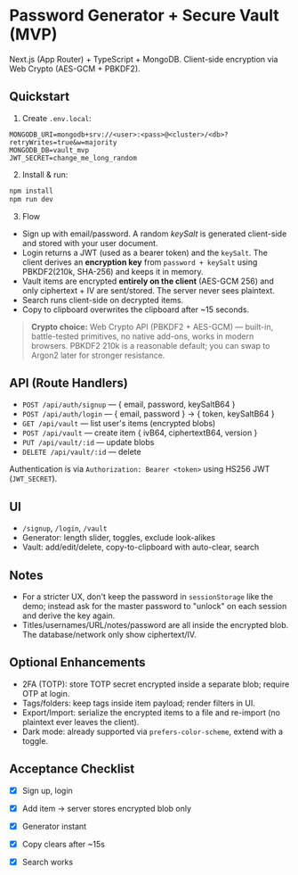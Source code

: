 # Password Generator + Secure Vault (MVP)

Next.js (App Router) + TypeScript + MongoDB. Client-side encryption via Web Crypto (AES-GCM + PBKDF2).

## Quickstart

1. Create `.env.local`:

```
MONGODB_URI=mongodb+srv://<user>:<pass>@<cluster>/<db>?retryWrites=true&w=majority
MONGODB_DB=vault_mvp
JWT_SECRET=change_me_long_random
```

2. Install & run:

```bash
npm install
npm run dev
```

3. Flow
- Sign up with email/password. A random *keySalt* is generated client-side and stored with your user document.
- Login returns a JWT (used as a bearer token) and the `keySalt`. The client derives an **encryption key** from `password + keySalt` using PBKDF2(210k, SHA-256) and keeps it in memory.
- Vault items are encrypted **entirely on the client** (AES-GCM 256) and only ciphertext + IV are sent/stored. The server never sees plaintext.
- Search runs client-side on decrypted items.
- Copy to clipboard overwrites the clipboard after ~15 seconds.

> **Crypto choice:** Web Crypto API (PBKDF2 + AES-GCM) — built-in, battle-tested primitives, no native add-ons, works in modern browsers. PBKDF2 210k is a reasonable default; you can swap to Argon2 later for stronger resistance.

## API (Route Handlers)
- `POST /api/auth/signup` — { email, password, keySaltB64 }
- `POST /api/auth/login` — { email, password } -> { token, keySaltB64 }
- `GET /api/vault` — list user's items (encrypted blobs)
- `POST /api/vault` — create item { ivB64, ciphertextB64, version }
- `PUT /api/vault/:id` — update blobs
- `DELETE /api/vault/:id` — delete

Authentication is via `Authorization: Bearer <token>` using HS256 JWT (`JWT_SECRET`).

## UI
- `/signup`, `/login`, `/vault`
- Generator: length slider, toggles, exclude look-alikes
- Vault: add/edit/delete, copy-to-clipboard with auto-clear, search

## Notes
- For a stricter UX, don't keep the password in `sessionStorage` like the demo; instead ask for the master password to "unlock" on each session and derive the key again.
- Titles/usernames/URL/notes/password are all inside the encrypted blob. The database/network only show ciphertext/IV.

## Optional Enhancements
- 2FA (TOTP): store TOTP secret encrypted inside a separate blob; require OTP at login.
- Tags/folders: keep tags inside item payload; render filters in UI.
- Export/Import: serialize the encrypted items to a file and re-import (no plaintext ever leaves the client).
- Dark mode: already supported via `prefers-color-scheme`, extend with a toggle.

## Acceptance Checklist
- [x] Sign up, login
- [x] Add item -> server stores encrypted blob only
- [x] Generator instant
- [x] Copy clears after ~15s
- [x] Search works

